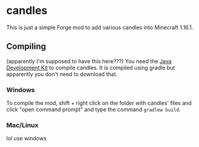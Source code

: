 # candles

This is just a simple Forge mod to add various candles into Minecraft 1.16.1.

## Compiling
(apparently I'm supposed to have this here???)
You need the [Java Development Kit](https://www.oracle.com/java/technologies/javase-downloads.html) to compile candles.
It is compiled using gradle but apparently you don't need to download that.

### Windows
To compile the mod, shift + right click on the folder with candles' files and click
"open command prompt" and type the command `gradlew build`.

### Mac/Linux
lol use windows
